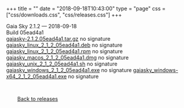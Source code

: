 +++
title = ""
date = "2018-09-18T10:43:00"
type = "page"
css = ["css/downloads.css", "css/releases.css"]
+++

<div class="download-container">
<div id="download-title">
<i class="fa-solid fa-tag"></i>
Gaia Sky <span class="downloads-version">2.1.2</span> — <i class="fa-solid fa-clock"></i>
<time class="downloads-releasedate" datetime="2018-09-18T10:43:00" title="Published: 2018-09-18T10:43:00">2018-09-18</time></div>
<div class="downloads-build">Build 05ead4a1</div>
<div class="download-section">
<a href="https://gaia.ari.uni-heidelberg.de/gaiasky/releases/2.1.2.05ead4a1/gaiasky-2.1.2.05ead4a1.tar.gz" class="download-button">gaiasky-2.1.2.05ead4a1.tar.gz</a>
<span class="signature">no signature</span>
<a href="https://gaia.ari.uni-heidelberg.de/gaiasky/releases/2.1.2.05ead4a1/gaiasky_linux_2_1_2_05ead4a1.deb" class="download-button">gaiasky_linux_2_1_2_05ead4a1.deb</a>
<span class="signature">no signature</span>
<a href="https://gaia.ari.uni-heidelberg.de/gaiasky/releases/2.1.2.05ead4a1/gaiasky_linux_2_1_2_05ead4a1.rpm" class="download-button">gaiasky_linux_2_1_2_05ead4a1.rpm</a>
<span class="signature">no signature</span>
<a href="https://gaia.ari.uni-heidelberg.de/gaiasky/releases/2.1.2.05ead4a1/gaiasky_macos_2_1_2_05ead4a1.dmg" class="download-button">gaiasky_macos_2_1_2_05ead4a1.dmg</a>
<span class="signature">no signature</span>
<a href="https://gaia.ari.uni-heidelberg.de/gaiasky/releases/2.1.2.05ead4a1/gaiasky_unix_2_1_2_05ead4a1.sh" class="download-button">gaiasky_unix_2_1_2_05ead4a1.sh</a>
<span class="signature">no signature</span>
<a href="https://gaia.ari.uni-heidelberg.de/gaiasky/releases/2.1.2.05ead4a1/gaiasky_windows_2_1_2_05ead4a1.exe" class="download-button">gaiasky_windows_2_1_2_05ead4a1.exe</a>
<span class="signature">no signature</span>
<a href="https://gaia.ari.uni-heidelberg.de/gaiasky/releases/2.1.2.05ead4a1/gaiasky_windows-x64_2_1_2_05ead4a1.exe" class="download-button">gaiasky_windows-x64_2_1_2_05ead4a1.exe</a>
<span class="signature">no signature</span>
</div>
</div>

<p class="center-text" style="padding: 30px;">
<i class="fa-solid fa-circle-arrow-left"></i> <a href="/downloads/releases">Back to releases</a>
</p>
